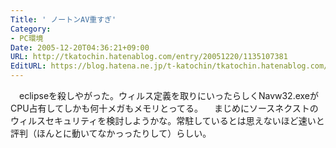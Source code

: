 ```yaml
---
Title: ' ノートンAV重すぎ'
Category:
- PC環境
Date: 2005-12-20T04:36:21+09:00
URL: http://tkatochin.hatenablog.com/entry/20051220/1135107381
EditURL: https://blog.hatena.ne.jp/t-katochin/tkatochin.hatenablog.com/atom/entry/6653586347154756172
---
```


　eclipseを殺しやがった。ウィルス定義を取りにいったらしくNavw32.exeがCPU占有してしかも何十メガもメモリとってる。
　まじめにソースネクストのウィルスセキュリティを検討しようかな。常駐しているとは思えないほど速いと評判（ほんとに動いてなかっったりして）らしい。
